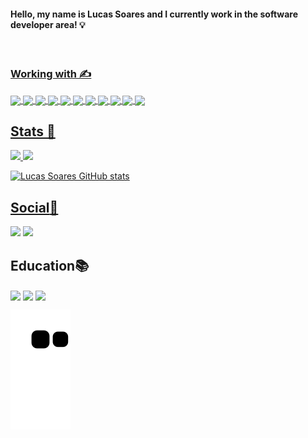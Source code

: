 #### Hello, my name is Lucas Soares and I currently work in the software developer area! 💡
<div align="center">
  <a href="https://github.com/lucassoaresoliveiraa">
</div>
  <div style="display: inline_block"><br>



### Working with ✍️ 
<div style='display: inline_block'>
  <img align='center' src='https://img.shields.io/badge/React_Native-20232A?style=for-the-badge&logo=react&logoColor=61DAFB'/>
  <img align='center' src='https://img.shields.io/badge/React-20232A?style=for-the-badge&logo=react&logoColor=61DAFB'/>
  <img align='center' src='https://img.shields.io/badge/JavaScript-F7DF1E?style=for-the-badge&logo=javascript&logoColor=black'/>
  <img align='center' src='https://img.shields.io/badge/Tailwind_CSS-38B2AC?style=for-the-badge&logo=tailwind-css&logoColor=white'/>
  <img align='center' src='https://img.shields.io/badge/HTML5-E34F26?style=for-the-badge&logo=html5&logoColor=white'/>
  <img align='center' src='https://img.shields.io/badge/CSS3-1572B6?style=for-the-badge&logo=css3&logoColor=white'/>
  <img align='center' src='https://img.shields.io/badge/PHP-777BB4?style=for-the-badge&logo=php&logoColor=white'/>
  <img align='center' src='https://img.shields.io/badge/Oracle-F80000?style=for-the-badge&logo=oracle&logoColor=black'/>
  <img align='center' src='https://img.shields.io/badge/Cloudflare-F38020?style=for-the-badge&logo=Cloudflare&logoColor=white'/>
  <img align='center' src='https://img.shields.io/badge/MySQL-005C84?style=for-the-badge&logo=mysql&logoColor=white'/>
  <img align='center' src='https://img.shields.io/badge/GIT-E44C30?style=for-the-badge&logo=git&logoColor=white'/>
  	
 </div>
    
 ## Stats 📶

   <div align="left">
  <a href="https://github.com/lucassoaresoliveiraa">
  <img height="150em" src="https://github-readme-stats.vercel.app/api?username=lucassoaresoliveiraa&show_icons=true&theme=highcontrast&include_all_commits=true&count_private=true"/>
  <img height="150em" src="https://github-readme-stats.vercel.app/api/top-langs/?username=lucassoaresoliveiraa&layout=compact&langs_count=7&theme=highcontrast"/>
</div>

![Lucas Soares GitHub stats](https://github-readme-stats.vercel.app/api?username=lucassoaresoliveiraa&show_icons=true&theme=radical)

    
  
</div>
  
  ## Social:iphone:
  
  <div>
<a href="https://www.instagram.com/lucas_soares.o" target="_blank"><img src="https://img.shields.io/badge/-Instagram-%23E4405F?style=for-the-badge&logo=instagram&logoColor=white" target="_blank"></a>
  <a href = "mailto:lucas.ssoares.oliveiira@gmail.com"><img src="https://img.shields.io/badge/-Gmail-%23333?style=for-the-badge&logo=gmail&logoColor=white" target="_blank"></a>

 ## Education📚
    
  <img align='center' src='https://img.shields.io/badge/Udemy-EC5252?style=for-the-badge&logo=Udemy&logoColor=white'/>
  <img align='center' src='https://img.shields.io/badge/freecodecamp-27273D?style=for-the-badge&logo=freecodecamp&logoColor=white'/>
  <img align='center' src='https://img.shields.io/badge/Visual_Studio_Code-0078D4?style=for-the-badge&logo=visual%20studio%20code&logoColor=white'/>

   ![Snake animation](https://github.com/lucassoaresoliveiraa/lucassoaresoliveiraa/blob/output/github-contribution-grid-snake.svg)
  </div>
  
